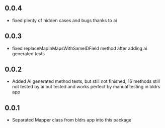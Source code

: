 ## 0.0.4

* fixed plenty of hidden cases and bugs thanks to ai

## 0.0.3

* fixed replaceMapInMapsWithSameIDField method after adding ai generated tests


## 0.0.2

* Added Ai generated method tests, but still not finished, 16 methods still not tested by ai but tested and works 
  perfect by manual testing in bldrs app


## 0.0.1

* Separated Mapper class from bldrs app into this package
